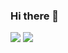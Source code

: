 ### Hi there 👋

<!--
**siddharthadas15/siddharthadas15** is a ✨ _special_ ✨ repository because its `README.md` (this file) appears on your GitHub profile.

Here are some ideas to get you started:

- 🔭 I’m currently working on ...
- 🌱 I’m currently learning ...
- 👯 I’m looking to collaborate on ...
- 🤔 I’m looking for help with ...
- 💬 Ask me about ...
- 📫 How to reach me: ...
- 😄 Pronouns: ...
- ⚡ Fun fact: ...
-->
<img src="https://github-readme-stats.vercel.app/api?username=siddharthadas15&&show_icons=true&title_color=ffffff&icon_color=bb2acf&text_color=daf7dc&bg_color=151515">
<img src="![counter](https://https://en9xb0gzo52m0su.m.pipedream.net.m.pipedream.net)">

